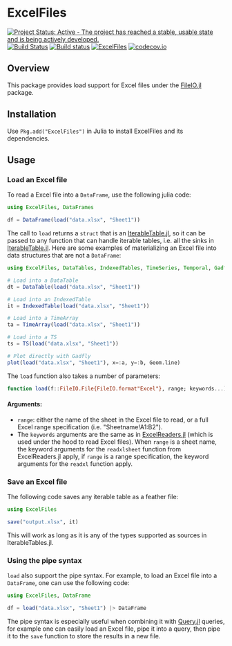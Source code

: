 # ExcelFiles

[![Project Status: Active - The project has reached a stable, usable state and is being actively developed.](http://www.repostatus.org/badges/latest/active.svg)](http://www.repostatus.org/#active)
[![Build Status](https://travis-ci.org/queryverse/ExcelFiles.jl.svg?branch=master)](https://travis-ci.org/queryverse/ExcelFiles.jl)
[![Build status](https://ci.appveyor.com/api/projects/status/wfx5avj0s2m0x94w/branch/master?svg=true)](https://ci.appveyor.com/project/queryverse/excelfiles-jl/branch/master)
[![ExcelFiles](http://pkg.julialang.org/badges/ExcelFiles_0.6.svg)](http://pkg.julialang.org/?pkg=ExcelFiles)
[![codecov.io](http://codecov.io/github/queryverse/ExcelFiles.jl/coverage.svg?branch=master)](http://codecov.io/github/queryverse/ExcelFiles.jl?branch=master)

## Overview

This package provides load support for Excel files under the
[FileIO.jl](https://github.com/JuliaIO/FileIO.jl) package.

## Installation

Use ``Pkg.add("ExcelFiles")`` in Julia to install ExcelFiles and its dependencies.

## Usage

### Load an Excel file

To read a Excel file into a ``DataFrame``, use the following julia code:

````julia
using ExcelFiles, DataFrames

df = DataFrame(load("data.xlsx", "Sheet1"))
````

The call to ``load`` returns a ``struct`` that is an [IterableTable.jl](https://github.com/queryverse/IterableTables.jl), so it can be passed to any function that can handle iterable tables, i.e. all the sinks in [IterableTable.jl](https://github.com/queryverse/IterableTables.jl). Here are some examples of materializing an Excel file into data structures that are not a ``DataFrame``:

````julia
using ExcelFiles, DataTables, IndexedTables, TimeSeries, Temporal, Gadfly

# Load into a DataTable
dt = DataTable(load("data.xlsx", "Sheet1"))

# Load into an IndexedTable
it = IndexedTable(load("data.xlsx", "Sheet1"))

# Load into a TimeArray
ta = TimeArray(load("data.xlsx", "Sheet1"))

# Load into a TS
ts = TS(load("data.xlsx", "Sheet1"))

# Plot directly with Gadfly
plot(load("data.xlsx", "Sheet1"), x=:a, y=:b, Geom.line)
````

The ``load`` function also takes a number of parameters:

````julia
function load(f::FileIO.File{FileIO.format"Excel"}, range; keywords...)
````
#### Arguments:

* ``range``: either the name of the sheet in the Excel file to read, or a full Excel range specification (i.e. "Sheetname!A1:B2").
* The ``keywords`` arguments are the same as in [ExcelReaders.jl](https://github.com/queryverse/ExcelReaders.jl) (which is used under the hood to read Excel files). When ``range`` is a sheet name, the keyword arguments for the ``readxlsheet`` function from ExcelReaders.jl apply, if ``range`` is a range specification, the keyword arguments for the ``readxl`` function apply.

### Save an Excel file

The following code saves any iterable table as a feather file:
````julia
using ExcelFiles

save("output.xlsx", it)
````
This will work as long as it is any of the types supported as sources in IterableTables.jl.

### Using the pipe syntax

``load`` also support the pipe syntax. For example, to load an Excel file into a ``DataFrame``, one can use the following code:

````julia
using ExcelFiles, DataFrame

df = load("data.xlsx", "Sheet1") |> DataFrame
````

The pipe syntax is especially useful when combining it with [Query.jl](https://github.com/queryverse/Query.jl) queries, for example one can easily load an Excel file, pipe it into a query, then pipe it to the ``save`` function to store the results in a new file.
